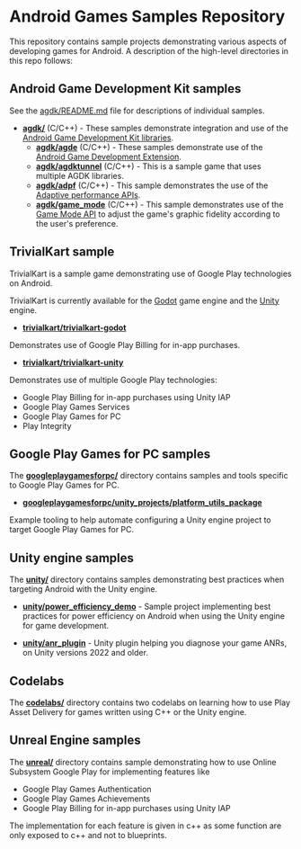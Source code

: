 # Android Games Samples Repository

This repository contains sample projects demonstrating various aspects of
developing games for Android. A description of the high-level directories
in this repo follows:

## Android Game Development Kit samples

See the [agdk/README.md](agdk/README.md) file for descriptions of individual samples.

* **[agdk/](agdk)** (C/C++) - These samples demonstrate integration and use of
the [Android Game Development Kit libraries](https://developer.android.com/games/agdk/libraries-overview).
  * **[agdk/agde](agdk/agde)** (C/C++) - These samples demonstrate use of the
[Android Game Development Extension](https://developer.android.com/games/agde).
  * **[agdk/agdktunnel](agdk/agdktunnel)** (C/C++) - This is a sample game that uses multiple AGDK libraries.
  * **[agdk/adpf](agdk/adpf)** (C/C++) - This sample demonstrates the use of the [Adaptive performance APIs](https://developer.android.com/games/optimize/adpf).
  * **[agdk/game_mode](agdk/game_mode)** (C/C++) - This sample demonstrates use of the [Game Mode API](https://developer.android.com/games/gamemode/gamemode-api) to adjust the game's graphic fidelity according to the user's preference.

## TrivialKart sample

TrivialKart is a sample game demonstrating use of Google Play technologies
on Android.

TrivialKart is currently available for the
[Godot](https://www.godotengine.org) game engine and the
[Unity](https://www.unity.com) engine.

* **[trivialkart/trivialkart-godot](trivialkart/trivialkart-godot)**

Demonstrates use of Google Play Billing for in-app purchases.

* **[trivialkart/trivialkart-unity](trivialkart/trivialkart-unity)**

Demonstrates use of multiple Google Play technologies:

* Google Play Billing for in-app purchases using Unity IAP
* Google Play Games Services
* Google Play Games for PC
* Play Integrity

## Google Play Games for PC samples

The **[googleplaygamesforpc/](googleplaygamesforpc)** directory contains
samples and tools specific to Google Play Games for PC.

* **[googleplaygamesforpc/unity_projects/platform_utils_package](googleplaygamesforpc/unity_projects/platform_utils_package)**

Example tooling to help automate configuring a Unity engine project to target
Google Play Games for PC.

## Unity engine samples

The **[unity/](unity)** directory contains samples demonstrating best practices
when targeting Android with the Unity engine.

* **[unity/power_efficiency_demo](unity/power_efficiency_demo)** - 
Sample project implementing best practices for power efficiency on Android
when using the Unity engine for game development.

* **[unity/anr_plugin](unity/anr_plugin)** - 
 Unity plugin helping you diagnose your game ANRs, on Unity versions 2022 and older.

## Codelabs

The **[codelabs/](codelabs)** directory contains two codelabs on learning how
to use Play Asset Delivery for games written using C++ or the Unity engine.

## Unreal Engine samples
The **[unreal/](unreal)** directory contains sample demonstrating how to use Online Subsystem Google Play
for implementing features like

* Google Play Games Authentication
* Google Play Games Achievements
* Google Play Billing for in-app purchases using Unity IAP

The implementation for each feature is given in c++ as some function are only exposed to c++ and not to blueprints.
